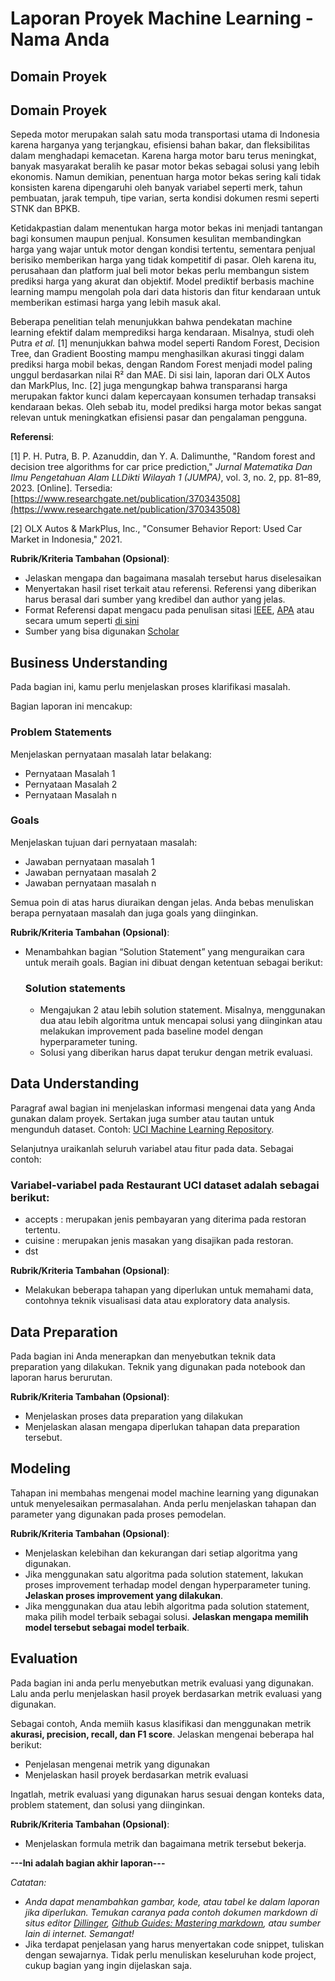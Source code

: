 # Laporan Proyek Machine Learning - Nama Anda

## Domain Proyek

## Domain Proyek

Sepeda motor merupakan salah satu moda transportasi utama di Indonesia karena harganya yang terjangkau, efisiensi bahan bakar, dan fleksibilitas dalam menghadapi kemacetan. Karena harga motor baru terus meningkat, banyak masyarakat beralih ke pasar motor bekas sebagai solusi yang lebih ekonomis. Namun demikian, penentuan harga motor bekas sering kali tidak konsisten karena dipengaruhi oleh banyak variabel seperti merk, tahun pembuatan, jarak tempuh, tipe varian, serta kondisi dokumen resmi seperti STNK dan BPKB.

Ketidakpastian dalam menentukan harga motor bekas ini menjadi tantangan bagi konsumen maupun penjual. Konsumen kesulitan membandingkan harga yang wajar untuk motor dengan kondisi tertentu, sementara penjual berisiko memberikan harga yang tidak kompetitif di pasar. Oleh karena itu, perusahaan dan platform jual beli motor bekas perlu membangun sistem prediksi harga yang akurat dan objektif. Model prediktif berbasis machine learning mampu mengolah pola dari data historis dan fitur kendaraan untuk memberikan estimasi harga yang lebih masuk akal.

Beberapa penelitian telah menunjukkan bahwa pendekatan machine learning efektif dalam memprediksi harga kendaraan. Misalnya, studi oleh Putra *et al.* \[1] menunjukkan bahwa model seperti Random Forest, Decision Tree, dan Gradient Boosting mampu menghasilkan akurasi tinggi dalam prediksi harga mobil bekas, dengan Random Forest menjadi model paling unggul berdasarkan nilai R² dan MAE. Di sisi lain, laporan dari OLX Autos dan MarkPlus, Inc. \[2] juga mengungkap bahwa transparansi harga merupakan faktor kunci dalam kepercayaan konsumen terhadap transaksi kendaraan bekas. Oleh sebab itu, model prediksi harga motor bekas sangat relevan untuk meningkatkan efisiensi pasar dan pengalaman pengguna.

**Referensi**:

\[1] P. H. Putra, B. P. Azanuddin, dan Y. A. Dalimunthe, "Random forest and decision tree algorithms for car price prediction," *Jurnal Matematika Dan Ilmu Pengetahuan Alam LLDikti Wilayah 1 (JUMPA)*, vol. 3, no. 2, pp. 81–89, 2023. \[Online]. Tersedia: [https://www.researchgate.net/publication/370343508](https://www.researchgate.net/publication/370343508)

\[2] OLX Autos & MarkPlus, Inc., "Consumer Behavior Report: Used Car Market in Indonesia," 2021.


**Rubrik/Kriteria Tambahan (Opsional)**:
- Jelaskan mengapa dan bagaimana masalah tersebut harus diselesaikan
- Menyertakan hasil riset terkait atau referensi. Referensi yang diberikan harus berasal dari sumber yang kredibel dan author yang jelas.
- Format Referensi dapat mengacu pada penulisan sitasi [IEEE](https://journals.ieeeauthorcenter.ieee.org/wp-content/uploads/sites/7/IEEE_Reference_Guide.pdf), [APA](https://www.mendeley.com/guides/apa-citation-guide/) atau secara umum seperti [di sini](https://penerbitdeepublish.com/menulis-buku-membuat-sitasi-dengan-mudah/)
- Sumber yang bisa digunakan [Scholar](https://scholar.google.com/)

## Business Understanding

Pada bagian ini, kamu perlu menjelaskan proses klarifikasi masalah.

Bagian laporan ini mencakup:

### Problem Statements

Menjelaskan pernyataan masalah latar belakang:
- Pernyataan Masalah 1
- Pernyataan Masalah 2
- Pernyataan Masalah n

### Goals

Menjelaskan tujuan dari pernyataan masalah:
- Jawaban pernyataan masalah 1
- Jawaban pernyataan masalah 2
- Jawaban pernyataan masalah n

Semua poin di atas harus diuraikan dengan jelas. Anda bebas menuliskan berapa pernyataan masalah dan juga goals yang diinginkan.

**Rubrik/Kriteria Tambahan (Opsional)**:
- Menambahkan bagian “Solution Statement” yang menguraikan cara untuk meraih goals. Bagian ini dibuat dengan ketentuan sebagai berikut: 

    ### Solution statements
    - Mengajukan 2 atau lebih solution statement. Misalnya, menggunakan dua atau lebih algoritma untuk mencapai solusi yang diinginkan atau melakukan improvement pada baseline model dengan hyperparameter tuning.
    - Solusi yang diberikan harus dapat terukur dengan metrik evaluasi.

## Data Understanding
Paragraf awal bagian ini menjelaskan informasi mengenai data yang Anda gunakan dalam proyek. Sertakan juga sumber atau tautan untuk mengunduh dataset. Contoh: [UCI Machine Learning Repository](https://archive.ics.uci.edu/ml/datasets/Restaurant+%26+consumer+data).

Selanjutnya uraikanlah seluruh variabel atau fitur pada data. Sebagai contoh:  

### Variabel-variabel pada Restaurant UCI dataset adalah sebagai berikut:
- accepts : merupakan jenis pembayaran yang diterima pada restoran tertentu.
- cuisine : merupakan jenis masakan yang disajikan pada restoran.
- dst

**Rubrik/Kriteria Tambahan (Opsional)**:
- Melakukan beberapa tahapan yang diperlukan untuk memahami data, contohnya teknik visualisasi data atau exploratory data analysis.

## Data Preparation
Pada bagian ini Anda menerapkan dan menyebutkan teknik data preparation yang dilakukan. Teknik yang digunakan pada notebook dan laporan harus berurutan.

**Rubrik/Kriteria Tambahan (Opsional)**: 
- Menjelaskan proses data preparation yang dilakukan
- Menjelaskan alasan mengapa diperlukan tahapan data preparation tersebut.

## Modeling
Tahapan ini membahas mengenai model machine learning yang digunakan untuk menyelesaikan permasalahan. Anda perlu menjelaskan tahapan dan parameter yang digunakan pada proses pemodelan.

**Rubrik/Kriteria Tambahan (Opsional)**: 
- Menjelaskan kelebihan dan kekurangan dari setiap algoritma yang digunakan.
- Jika menggunakan satu algoritma pada solution statement, lakukan proses improvement terhadap model dengan hyperparameter tuning. **Jelaskan proses improvement yang dilakukan**.
- Jika menggunakan dua atau lebih algoritma pada solution statement, maka pilih model terbaik sebagai solusi. **Jelaskan mengapa memilih model tersebut sebagai model terbaik**.

## Evaluation
Pada bagian ini anda perlu menyebutkan metrik evaluasi yang digunakan. Lalu anda perlu menjelaskan hasil proyek berdasarkan metrik evaluasi yang digunakan.

Sebagai contoh, Anda memiih kasus klasifikasi dan menggunakan metrik **akurasi, precision, recall, dan F1 score**. Jelaskan mengenai beberapa hal berikut:
- Penjelasan mengenai metrik yang digunakan
- Menjelaskan hasil proyek berdasarkan metrik evaluasi

Ingatlah, metrik evaluasi yang digunakan harus sesuai dengan konteks data, problem statement, dan solusi yang diinginkan.

**Rubrik/Kriteria Tambahan (Opsional)**: 
- Menjelaskan formula metrik dan bagaimana metrik tersebut bekerja.

**---Ini adalah bagian akhir laporan---**

_Catatan:_
- _Anda dapat menambahkan gambar, kode, atau tabel ke dalam laporan jika diperlukan. Temukan caranya pada contoh dokumen markdown di situs editor [Dillinger](https://dillinger.io/), [Github Guides: Mastering markdown](https://guides.github.com/features/mastering-markdown/), atau sumber lain di internet. Semangat!_
- Jika terdapat penjelasan yang harus menyertakan code snippet, tuliskan dengan sewajarnya. Tidak perlu menuliskan keseluruhan kode project, cukup bagian yang ingin dijelaskan saja.

